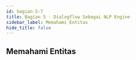 ```yaml
---
id: bagian-5-7
title: Bagian 5 - Dialogflow Sebagai NLP Engine
sidebar_label: Memahami Entitas
hide_title: false
---
```

## Memahami Entitas

